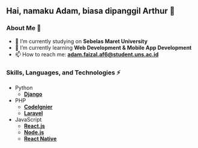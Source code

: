 <!--
**AdamArthurF/adamarthurf** is a ✨ _special_ ✨ repository because its `README.md` (this file) appears on your GitHub profile.
Here are some ideas to get you started:
-->
## Hai, namaku Adam, biasa dipanggil Arthur 👋

### About Me 💬
- 🔭 I’m currently studying on **Sebelas Maret University**
- 🌱 I’m currently learning **Web Development & Mobile App Development**
- 📫 How to reach me: **adam.faizal.af6@student.uns.ac.id**

### Skills, Languages, and Technologies ⚡
* Python      
  * [**Django**](https://www.djangoproject.com) 
* PHP
  * [**CodeIgnier**](https://www.codeigniter.com)
  * [**Laravel**](https://www.laravel.com)  
* JavaScript  
  * [**React.js**](https://www.reactjs.org)
  * [**Node.js**](https://www.nodejs.org)  
  * [**React Native**](https://www.reactnative.dev)
<!--
- 👯 I’m currently collaborating with **Labkom FMIPA UNS**
- 🤔 I’m looking for help with ...
- 💬 Ask me about ...
- 📫 How to reach me: ...
- 😄 Pronouns: ...
- ⚡ Fun fact: ...
-->
